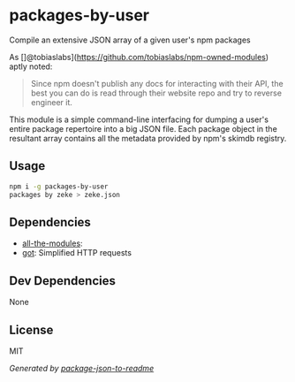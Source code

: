 # packages-by-user

Compile an extensive JSON array of a given user's npm packages

As []@tobiaslabs](https://github.com/tobiaslabs/npm-owned-modules) aptly noted:

> Since npm doesn't publish any docs for interacting with their API, the best
you can do is read through their website repo and try to reverse engineer it.

This module is a simple command-line interfacing for dumping a user's entire
package repertoire into a big JSON file. Each package object in the resultant
array contains all the metadata provided by npm's skimdb registry.

## Usage


```sh
npm i -g packages-by-user
packages by zeke > zeke.json
```

## Dependencies

- [all-the-modules](git+https://github.com/zeke/packages-by-user.git):
- [got](https://github.com/sindresorhus/got): Simplified HTTP requests

## Dev Dependencies

None

## License

MIT

_Generated by [package-json-to-readme](https://github.com/zeke/package-json-to-readme)_
